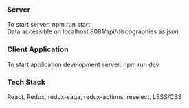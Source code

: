 ### Server
To start server: npm run start  
Data accessible on localhost:8081/api/discographies as json  
### Client Application
To start application development server: npm run dev

### Tech Stack ###
React, Redux, redux-saga, redux-actions, reselect, LESS/CSS
